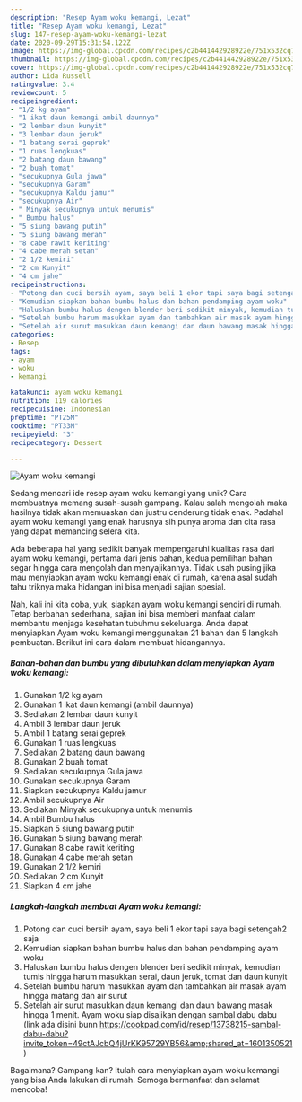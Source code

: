 ```yaml
---
description: "Resep Ayam woku kemangi, Lezat"
title: "Resep Ayam woku kemangi, Lezat"
slug: 147-resep-ayam-woku-kemangi-lezat
date: 2020-09-29T15:31:54.122Z
image: https://img-global.cpcdn.com/recipes/c2b441442928922e/751x532cq70/ayam-woku-kemangi-foto-resep-utama.jpg
thumbnail: https://img-global.cpcdn.com/recipes/c2b441442928922e/751x532cq70/ayam-woku-kemangi-foto-resep-utama.jpg
cover: https://img-global.cpcdn.com/recipes/c2b441442928922e/751x532cq70/ayam-woku-kemangi-foto-resep-utama.jpg
author: Lida Russell
ratingvalue: 3.4
reviewcount: 5
recipeingredient:
- "1/2 kg ayam"
- "1 ikat daun kemangi ambil daunnya"
- "2 lembar daun kunyit"
- "3 lembar daun jeruk"
- "1 batang serai geprek"
- "1 ruas lengkuas"
- "2 batang daun bawang"
- "2 buah tomat"
- "secukupnya Gula jawa"
- "secukupnya Garam"
- "secukupnya Kaldu jamur"
- "secukupnya Air"
- " Minyak secukupnya untuk menumis"
- " Bumbu halus"
- "5 siung bawang putih"
- "5 siung bawang merah"
- "8 cabe rawit keriting"
- "4 cabe merah setan"
- "2 1/2 kemiri"
- "2 cm Kunyit"
- "4 cm jahe"
recipeinstructions:
- "Potong dan cuci bersih ayam, saya beli 1 ekor tapi saya bagi setengah2 saja"
- "Kemudian siapkan bahan bumbu halus dan bahan pendamping ayam woku"
- "Haluskan bumbu halus dengen blender beri sedikit minyak, kemudian tumis hingga harum masukkan serai, daun jeruk, tomat dan daun kunyit"
- "Setelah bumbu harum masukkan ayam dan tambahkan air masak ayam hingga matang dan air surut"
- "Setelah air surut masukkan daun kemangi dan daun bawang masak hingga 1 menit. Ayam woku siap disajikan dengan sambal dabu dabu (link ada disini bunn https://cookpad.com/id/resep/13738215-sambal-dabu-dabu?invite_token=49ctAJcbQ4jUrKK95729YB56&amp;shared_at=1601350521)"
categories:
- Resep
tags:
- ayam
- woku
- kemangi

katakunci: ayam woku kemangi 
nutrition: 119 calories
recipecuisine: Indonesian
preptime: "PT25M"
cooktime: "PT33M"
recipeyield: "3"
recipecategory: Dessert

---
```



![Ayam woku kemangi](https://img-global.cpcdn.com/recipes/c2b441442928922e/751x532cq70/ayam-woku-kemangi-foto-resep-utama.jpg)

Sedang mencari ide resep ayam woku kemangi yang unik? Cara membuatnya memang susah-susah gampang. Kalau salah mengolah maka hasilnya tidak akan memuaskan dan justru cenderung tidak enak. Padahal ayam woku kemangi yang enak harusnya sih punya aroma dan cita rasa yang dapat memancing selera kita.



Ada beberapa hal yang sedikit banyak mempengaruhi kualitas rasa dari ayam woku kemangi, pertama dari jenis bahan, kedua pemilihan bahan segar hingga cara mengolah dan menyajikannya. Tidak usah pusing jika mau menyiapkan ayam woku kemangi enak di rumah, karena asal sudah tahu triknya maka hidangan ini bisa menjadi sajian spesial.


Nah, kali ini kita coba, yuk, siapkan ayam woku kemangi sendiri di rumah. Tetap berbahan sederhana, sajian ini bisa memberi manfaat dalam membantu menjaga kesehatan tubuhmu sekeluarga. Anda dapat menyiapkan Ayam woku kemangi menggunakan 21 bahan dan 5 langkah pembuatan. Berikut ini cara dalam membuat hidangannya.

<!--inarticleads1-->

##### Bahan-bahan dan bumbu yang dibutuhkan dalam menyiapkan Ayam woku kemangi:

1. Gunakan 1/2 kg ayam
1. Gunakan 1 ikat daun kemangi (ambil daunnya)
1. Sediakan 2 lembar daun kunyit
1. Ambil 3 lembar daun jeruk
1. Ambil 1 batang serai geprek
1. Gunakan 1 ruas lengkuas
1. Sediakan 2 batang daun bawang
1. Gunakan 2 buah tomat
1. Sediakan secukupnya Gula jawa
1. Gunakan secukupnya Garam
1. Siapkan secukupnya Kaldu jamur
1. Ambil secukupnya Air
1. Sediakan  Minyak secukupnya untuk menumis
1. Ambil  Bumbu halus
1. Siapkan 5 siung bawang putih
1. Gunakan 5 siung bawang merah
1. Gunakan 8 cabe rawit keriting
1. Gunakan 4 cabe merah setan
1. Gunakan 2 1/2 kemiri
1. Sediakan 2 cm Kunyit
1. Siapkan 4 cm jahe




<!--inarticleads2-->

##### Langkah-langkah membuat Ayam woku kemangi:

1. Potong dan cuci bersih ayam, saya beli 1 ekor tapi saya bagi setengah2 saja
1. Kemudian siapkan bahan bumbu halus dan bahan pendamping ayam woku
1. Haluskan bumbu halus dengen blender beri sedikit minyak, kemudian tumis hingga harum masukkan serai, daun jeruk, tomat dan daun kunyit
1. Setelah bumbu harum masukkan ayam dan tambahkan air masak ayam hingga matang dan air surut
1. Setelah air surut masukkan daun kemangi dan daun bawang masak hingga 1 menit. Ayam woku siap disajikan dengan sambal dabu dabu (link ada disini bunn https://cookpad.com/id/resep/13738215-sambal-dabu-dabu?invite_token=49ctAJcbQ4jUrKK95729YB56&amp;shared_at=1601350521)




Bagaimana? Gampang kan? Itulah cara menyiapkan ayam woku kemangi yang bisa Anda lakukan di rumah. Semoga bermanfaat dan selamat mencoba!
